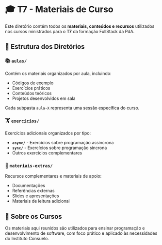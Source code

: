 # 🎓 T7 - Materiais de Curso

Este diretório contém todos os **materiais, conteúdos e recursos** utilizados nos cursos ministrados para o **T7** da formação FullStack da PdA.

## 📁 Estrutura dos Diretórios

### 📚 `aulas/`

Contém os materiais organizados por aula, incluindo:

- Códigos de exemplo
- Exercícios práticos
- Conteúdos teóricos
- Projetos desenvolvidos em sala

Cada subpasta `aula-X` representa uma sessão específica do curso.

### 🏋️ `exercicios/`

Exercícios adicionais organizados por tipo:

- **`async/`** - Exercícios sobre programação assíncrona
- **`sync/`** - Exercícios sobre programação síncrona
- Outros exercícios complementares

### 📖 `materiais-extras/`

Recursos complementares e materiais de apoio:

- Documentações
- Referências externas
- Slides e apresentações
- Materiais de leitura adicional

## 🎯 Sobre os Cursos

Os materiais aqui reunidos são utilizados para ensinar programação e desenvolvimento de software, com foco prático e aplicado às necessidades do Instituto Consuelo.
